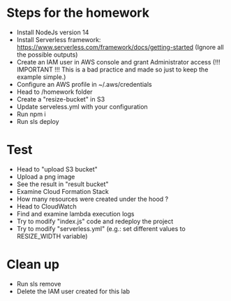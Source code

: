 # Steps for the homework
- Install NodeJs version 14
- Install Serverless framework: https://www.serverless.com/framework/docs/getting-started (Ignore all the possible outputs)
- Create an IAM user in AWS console and grant Administrator access (!!! IMPORTANT !!! This is a bad practice and made so just to keep the example simple.)
- Configure an AWS profile in ~/.aws/credentials
- Head to /homework folder
- Create a "resize-bucket" in S3
- Update serveless.yml with your configuration
- Run npm i
- Run sls deploy

# Test
- Head to "upload S3 bucket"
- Upload a png image
- See the result in "result bucket"
- Examine Cloud Formation Stack
- How many resources were created under the hood ?
- Head to CloudWatch
- Find and examine lambda execution logs
- Try to modify "index.js" code and redeploy the project
- Try to modify "serverless.yml" (e.g.: set different values to RESIZE_WIDTH variable)

# Clean up
- Run sls remove
- Delete the IAM user created for this lab